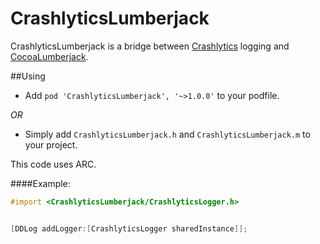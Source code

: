 CrashlyticsLumberjack
=====================

CrashlyticsLumberjack is a bridge between [Crashlytics](http://support.crashlytics.com/knowledgebase/articles/92519-how-do-i-use-logging-) logging and [CocoaLumberjack](https://github.com/robbiehanson/CocoaLumberjack).


##Using
- Add `pod 'CrashlyticsLumberjack', '~>1.0.0'` to your podfile.

*OR*

- Simply add `CrashlyticsLumberjack.h` and `CrashlyticsLumberjack.m` to your project.

This code uses ARC.

####Example:

```objective-c
#import <CrashlyticsLumberjack/CrashlyticsLogger.h>


[DDLog addLogger:[CrashlyticsLogger sharedInstance]];


```
